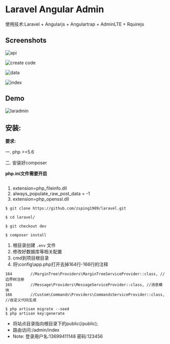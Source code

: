 # Laravel Angular Admin
使用技术:Laravel + Angularjs + Angulartrap + AdminLTE + Rquirejs



## Screenshots
![api](http://a1.qpic.cn/psb?/V11BOt0S4MAKLC/OrsvIoievKOW5N7nLGQr7ZaSFquKk6JcMMfWee1SDlM!/b/dOQAAAAAAAAA&bo=*ASAAgAAAAADB1g!&rf=viewer_4)

![create code](http://a2.qpic.cn/psb?/V11BOt0S4MAKLC/EenzPVIrRJV.Eo25f4kXRpKjqdwZNSlJgbWLrobEpaU!/b/dAwBAAAAAAAA&bo=tgSAAgAAAAADBxI!&rf=viewer_4)

![data](http://a3.qpic.cn/psb?/V11BOt0S4MAKLC/.yI5Ri3vs0YhqQJRrR35uER6DJzvHfdvOPl*aZPXpmM!/b/dNoAAAAAAAAA&bo=xgSAAgAAAAADAGU!&rf=viewer_4)

![index](http://a2.qpic.cn/psb?/V11BOt0S4MAKLC/0jGOAqd7u*Hq4bYUtYyWheVC7G*Ydw0dzZgwtcjlrhs!/b/dI0BAAAAAAAA&bo=nASAAgAAAAADBzg!&rf=viewer_4)

## Demo



![laradmin](https://cloud.githubusercontent.com/assets/1888261/15561320/1899b4b2-2327-11e6-8a3a-7e3d7ce31621.png)

## 安装:
**要求:**

一. php >=5.6

二. 安装好composer

**php.ini文件需要开启**
```
```
1. extension=php_fileinfo.dll
2. always_populate_raw_post_data = -1
3. extension=php_openssl.dll

```
$ git clone https://github.com/zsping1989/laravel.git

$ cd laravel/

$ git checkout dev

$ composer install
```

1. 根目录创建 ```.env``` 文件
2. 修改好数据库等相关配置
3. cmd到项目根目录
4. 将\config\app.php打开去掉164行-166行的注释
```
164        //MarginTree\Providers\MarginTreeServiceProvider::class, //边界树注册
165        //Message\Providers\MessageServiceProvider::class, //消息模块
166        //Custom\Commands\Providers\CommandsServiceProvider::class, //自定义代码生成
```

```
$ php artisan migrate --seed
$ php artisan key:generate
```
* 将站点目录指向根目录下的public(/public);
* 路由访问:/admin/index
* Note: 登录用户名:13699411148 密码:123456

